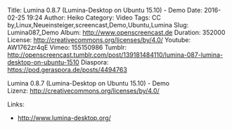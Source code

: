 Title: Lumina 0.8.7 (Lumina-Desktop on Ubuntu 15.10) - Demo
Date: 2016-02-25 19:24
Author: Heiko
Category: Video
Tags: CC by,Linux,Neueinsteiger,screencast,Demo,Ubuntu,Lumina
Slug: Lumina087_Demo
Album: http://www.openscreencast.de
Duration: 352000
License: http://creativecommons.org/licenses/by/4.0/
Youtube: AW1762zr4qE
Vimeo: 155150986
Tumblr: http://openscreencast.tumblr.com/post/139181484110/lumina-087-lumina-desktop-on-ubuntu-1510
Diaspora: https://pod.geraspora.de/posts/4494763

Lumina 0.8.7 (Lumina-Desktop on Ubuntu 15.10) - Demo  
Lizenz: <http://creativecommons.org/licenses/by/4.0/>  
  

Links:

  * <http://www.lumina-desktop.org/>

